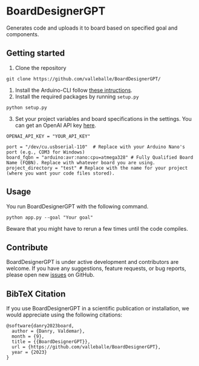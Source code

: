 # BoardDesignerGPT
Generates code and uploads it to board based on specified goal and components.

## Getting started

1. Clone the repository
```
git clone https://github.com/valleballe/BoardDesignerGPT/
```
1. Install the Arduino-CLI follow [these intructions](https://arduino.github.io/arduino-cli/0.33/installation/).
2. Install the required packages by running `setup.py`
```
python setup.py
```
3. Set your project variables and board specifications in the settings. You can get an OpenAI API key [here](https://platform.openai.com/account/api-keys).
```
OPENAI_API_KEY = "YOUR_API_KEY"

port = "/dev/cu.usbserial-110"  # Replace with your Arduino Nano's port (e.g., COM3 for Windows)
board_fqbn = "arduino:avr:nano:cpu=atmega328" # Fully Qualified Board Name (FQBN). Replace with whatever board you are using.
project_directory = "test" # Replace with the name for your project (where you want your code files stored).
```

## Usage
You run BoardDesignerGPT with the following command.
```
python app.py --goal "Your goal"
```
Beware that you might have to rerun a few times until the code compiles.

##  Contribute

BoardDesignerGPT is under active development and contributors are welcome. If you have any suggestions, feature requests, or bug reports, please open new [issues](https://github.com/valleballe/BoardDesignerGPT/issues) on GitHub. 


## BibTeX Citation

If you use BoardDesignerGPT in a scientific publication or installation, we would appreciate using the following citations:

```
@software{danry2023board,
  author = {Danry, Valdemar},
  month = {9},
  title = {{BoardDesignerGPT}},
  url = {https://github.com/valleballe/BoardDesignerGPT},
  year = {2023}
}

